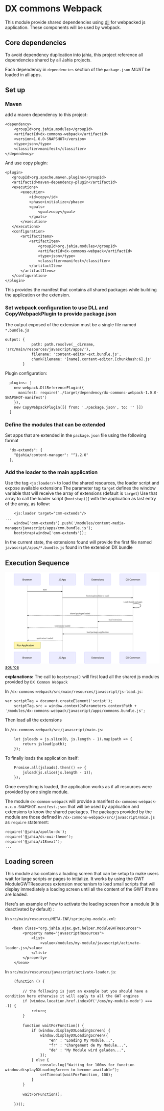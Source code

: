 # DX commons Webpack

This module provide shared dependencies using [dll](https://webpack.js.org/plugins/dll-plugin/) for webpacked js application. These components will be used by webpack.

## Core dependencies

To avoid dependency duplication into jahia, this project reference all dependencies shared by all Jahia projects.

Each dependency in `dependencies` section of the `package.json` _MUST_ be loaded in all apps.

## Set up

### Maven

add a maven dependency to this project:

```
<dependency>
    <groupId>org.jahia.modules</groupId>
    <artifactId>dx-commons-webpack</artifactId>
    <version>1.0.0-SNAPSHOT</version>
    <type>json</type>
    <classifier>manifest</classifier>
</dependency>
```

And use copy plugin:

```
<plugin>
   <groupId>org.apache.maven.plugins</groupId>
   <artifactId>maven-dependency-plugin</artifactId>
   <executions>
       <execution>
           <id>copy</id>
           <phase>initialize</phase>
           <goals>
               <goal>copy</goal>
           </goals>
       </execution>
   </executions>
   <configuration>
       <artifactItems>
           <artifactItem>
               <groupId>org.jahia.modules</groupId>
               <artifactId>dx-commons-webpack</artifactId>
               <type>json</type>
               <classifier>manifest</classifier>
           </artifactItem>
       </artifactItems>
   </configuration>
</plugin>
```

This provides the manifest that contains all shared packages while building the application or the extension.

### Set webpack configuration to use DLL and CopyWebpackPlugin to provide package.json

The output exposed of the extension must be a single file named `*.bundle.js`

```
output: {
            path: path.resolve(__dirname, 'src/main/resources/javascript/apps/'),
            filename: 'content-editor-ext.bundle.js',
            chunkFilename: '[name].content-editor.[chunkhash:6].js'
        }
```

Plugin configuration:

```
  plugins: [
    new webpack.DllReferencePlugin({
      manifest: require('./target/dependency/dx-commons-webpack-1.0.0-SNAPSHOT-manifest')
    }),
    new CopyWebpackPlugin([{ from: './package.json', to: '' }])
  ]
```

### Define the modules that can be extended

Set apps that are extended in the `package.json` file using the following format

```
  "dx-extends": {
    "@jahia/content-manager": "^1.2.0"
  },
```

### Add the loader to the main application

Use the tag `<js:loader/>` to load the shared resources, the loader script and expose available extensions
The parameter tag `target` defines the window variable that will receive the array of extensions (default is `target`)
Use that array to call the loader script (`bootstap()`) with the application as last entry of the array, as follow:

```
    <js:loader target="cmm-extends"/>
...
    window['cmm-extends'].push('/modules/content-media-manager/javascript/apps/cmm.bundle.js');
    bootstrap(window['cmm-extends']);
```

In the current state, the extensions found will provide the first file named `javascript/apps/*.bundle.js` found in the extension DX bundle

## Execution Sequence

![sequence](docs/img/webpack-common-execution-sequence.svg)
[source][webpack-common-execution-sequence]

**explanations:**
The call to `bootstrap()` will first load all the shared js modules provided by `DX Common Webpack`

In `/dx-commons-webpack/src/main/resources/javascript/js-load.js`:

```
var scriptTag = document.createElement('script');
    scriptTag.src = window.contextJsParameters.contextPath + '/modules/dx-commons-webpack/javascript/apps/commons.bundle.js';
```

Then load all the extensions

In `/dx-commons-webpack/src/javascript/main.js`:

```
    let jsloads = js.slice(0, js.length - 1).map(path => {
        return jsload(path);
    });
```

To finally loads the application itself:

```
    Promise.all(jsloads).then(() => {
        jsload(js.slice(js.length - 1));
    });
```

Once everything is loaded, the application works as if all resources were provided by one single module.

The module `dx-common-webpack` will provide a manifest `dx-commons-webpack-x.x.x-SNAPSHOT-manifest.json` that will be used by application and extensions to know the shared packages.
The packages provided by the module are those defined in `/dx-commons-webpack/src/javascript/main.js` as `require` statement:

```
require('@jahia/apollo-dx');
require('@jahia/ds-mui-theme');
require('@jahia/i18next');
...
```

[webpack-common-execution-sequence]: https://mermaidjs.github.io/mermaid-live-editor/#/edit/eyJjb2RlIjoic2VxdWVuY2VEaWFncmFtXG5QYXJ0aWNpcGFudCBicm93c2VyIGFzIEJyb3dzZXJcblBhcnRpY2lwYW50IHJlYWN0IGFzIEpTIEFwcFxuUGFydGljaXBhbnQgZXh0ZW5zaW9ucyBhcyBFeHRlbnNpb25zXG5QYXJ0aWNpcGFudCBsb2FkZXIgYXMgRFggQ29tbW9uXG4gXG5icm93c2VyLT4-cmVhY3Q6IHN0YXJ0XG5yZWFjdC0-PmxvYWRlcjogYm9vdHN0cmFwKG1vZHVsZXMgdG8gbG9hZClcbmxvYWRlci0-PmxvYWRlcjogTG9hZCBzaGFyZWQgcGFja2FnZXNcbmxvYWRlci0tPj5icm93c2VyOiBzaGFyZWQgcGFja2FnZXMgbG9hZGVkXG5sb2FkZXItPj5leHRlbnNpb25zOiBsb2FkIGV4dGVuc2lvbnNcbmV4dGVuc2lvbnMtLT4-YnJvd3NlcjogRXh0ZW5zaW9ucyBsb2FkZWRcbmxvYWRlci0-PnJlYWN0OiBsb2FkIHBhY2thZ2VzIGFwcGxpY2F0aW9uXG5yZWFjdC0tPj5icm93c2VyOiBhcHBsaWNhdGlvbiBMb2FkZWRcbk5vdGUgb3ZlciBicm93c2VyOiBSdW4gQXBwbGljYXRpb25cbiAgICAiLCJtZXJtYWlkIjp7InRoZW1lIjoiZGVmYXVsdCJ9fQ

## Loading screen

This module also contains a loading screen that can be setup to make users wait for large scripts or pages to initialize.
It works by using the GWT ModuleGWTResources extension mechanism to load small scripts that will display immediately a
loading screen until all the content of the GWT iframe are loaded.

Here's an example of how to activate the loading screen from a module (it is deactivated by default) :

In `src/main/resources/META-INF/spring/my-module.xml`:

```
   <bean class="org.jahia.ajax.gwt.helper.ModuleGWTResources">
        <property name="javascriptResources">
            <list>
                <value>/modules/my-module/javascript/activate-loader.js</value>
            </list>
        </property>
    </bean>
```

In `src/main/resources/javascript/activate-loader.js`:

```
    (function () {

        // the following is just an example but you should have a condition here otherwise it will apply to all the GWT engines
        if (window.location.href.indexOf('/cms/my-module-mode') === -1) {
            return;
        }

        function waitForFunction() {
            if (window.displayDXLoadingScreen) {
                window.displayDXLoadingScreen({
                    "en" : "Loading My Module...",
                    "fr" : "Chargement de My Module...",
                    "de" : "My Module wird geladen...",
                });
            } else {
                console.log("Waiting for 100ms for function window.displayDXLoadingScreen to become available");
                setTimeout(waitForFunction, 100);
            }
        }

        waitForFunction();

    })();

```
